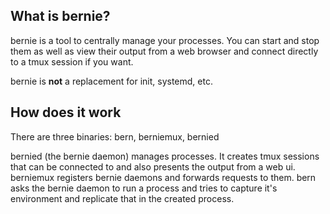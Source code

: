 ## What is bernie?

bernie is a tool to centrally manage your processes. You can
start and stop them as well as view their output from a web
browser and connect directly to a tmux session if you want.

bernie is **not** a replacement for init, systemd, etc.

## How does it work

There are three binaries: bern, berniemux, bernied

bernied (the bernie daemon) manages processes. It creates tmux
sessions that can be connected to and also presents the output
from a web ui.
berniemux registers bernie daemons and forwards requests to them.
bern asks the bernie daemon to run a process and tries to capture
it's environment and replicate that in the created process.
